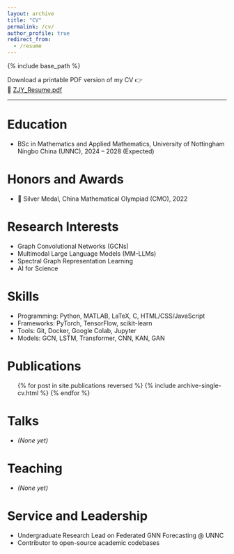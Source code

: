 ```yaml
---
layout: archive
title: "CV"
permalink: /cv/
author_profile: true
redirect_from:
  - /resume
---
```


{% include base_path %}

Download a printable PDF version of my CV 👉  
📄 [ZJY_Resume.pdf](/files/ZJY_Resume.pdf)

---

Education
======
* BSc in Mathematics and Applied Mathematics, University of Nottingham Ningbo China (UNNC), 2024 – 2028 (Expected)
  
Honors and Awards
======
* 🥈 Silver Medal, China Mathematical Olympiad (CMO), 2022

Research Interests
======
* Graph Convolutional Networks (GCNs)
* Multimodal Large Language Models (MM-LLMs)
* Spectral Graph Representation Learning
* AI for Science

Skills
======
* Programming: Python, MATLAB, LaTeX, C, HTML/CSS/JavaScript
* Frameworks: PyTorch, TensorFlow, scikit-learn
* Tools: Git, Docker, Google Colab, Jupyter
* Models: GCN, LSTM, Transformer, CNN, KAN, GAN

Publications
======
<ul>{% for post in site.publications reversed %}
  {% include archive-single-cv.html %}
{% endfor %}</ul>

Talks
======
* *(None yet)*

Teaching
======
* *(None yet)*

Service and Leadership
======
* Undergraduate Research Lead on Federated GNN Forecasting @ UNNC
* Contributor to open-source academic codebases
